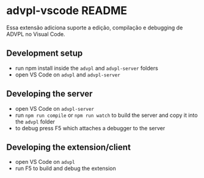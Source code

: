 # advpl-vscode README

Essa extensão adiciona suporte a edição, compilação e debugging de ADVPL no Visual Code.

## Development setup
- run npm install inside the `advpl` and `advpl-server` folders
- open VS Code on `advpl` and `advpl-server`

## Developing the server
- open VS Code on `advpl-server`
- run `npm run compile` or `npm run watch` to build the server and copy it into the `advpl` folder
- to debug press F5 which attaches a debugger to the server

## Developing the extension/client
- open VS Code on `advpl`
- run F5 to build and debug the extension